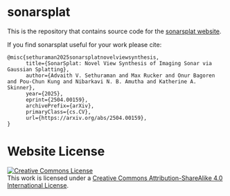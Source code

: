 # sonarsplat

This is the repository that contains source code for the [sonarsplat website](https://nerfies.github.io).

If you find sonarsplat useful for your work please cite:
```
@misc{sethuraman2025sonarsplatnovelviewsynthesis,
      title={SonarSplat: Novel View Synthesis of Imaging Sonar via Gaussian Splatting}, 
      author={Advaith V. Sethuraman and Max Rucker and Onur Bagoren and Pou-Chun Kung and Nibarkavi N. B. Amutha and Katherine A. Skinner},
      year={2025},
      eprint={2504.00159},
      archivePrefix={arXiv},
      primaryClass={cs.CV},
      url={https://arxiv.org/abs/2504.00159}, 
}
```

# Website License
<a rel="license" href="http://creativecommons.org/licenses/by-sa/4.0/"><img alt="Creative Commons License" style="border-width:0" src="https://i.creativecommons.org/l/by-sa/4.0/88x31.png" /></a><br />This work is licensed under a <a rel="license" href="http://creativecommons.org/licenses/by-sa/4.0/">Creative Commons Attribution-ShareAlike 4.0 International License</a>.

